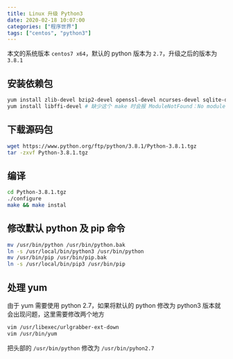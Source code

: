 ```yaml
---
title: Linux 升级 Python3
date: 2020-02-18 10:07:00
categories: ["程序世界"]
tags: ["centos", "python3"]
---
```

本文的系统版本 `centos7 x64`，默认的 python 版本为 `2.7`，升级之后的版本为 `3.8.1`

## 安装依赖包
```bash
yum install zlib-devel bzip2-devel openssl-devel ncurses-devel sqlite-devel readline-devel tk-devel gcc make
yum install libffi-devel # 缺少这个 make 时会报 ModuleNotFound：No module named '_ctypes' 错误
```


## 下载源码包
```bash
wget https://www.python.org/ftp/python/3.8.1/Python-3.8.1.tgz
tar -zxvf Python-3.8.1.tgz
```

## 编译
```bash
cd Python-3.8.1.tgz
./configure
make && make instal
```

## 修改默认 python 及 pip 命令
```bash
mv /usr/bin/python /usr/bin/python.bak
ln -s /usr/local/bin/python3 /usr/bin/python
mv /usr/bin/pip /usr/bin/pip.bak
ln -s /usr/local/bin/pip3 /usr/bin/pip
```

## 处理 yum
由于 yum 需要使用 python 2.7，如果将默认的 python 修改为 python3 版本就会出现问题，这里需要修改两个地方
```bash
vim /usr/libexec/urlgrabber-ext-down
vim /usr/bin/yum
```
把头部的 `/usr/bin/python` 修改为 `/usr/bin/pyhon2.7`